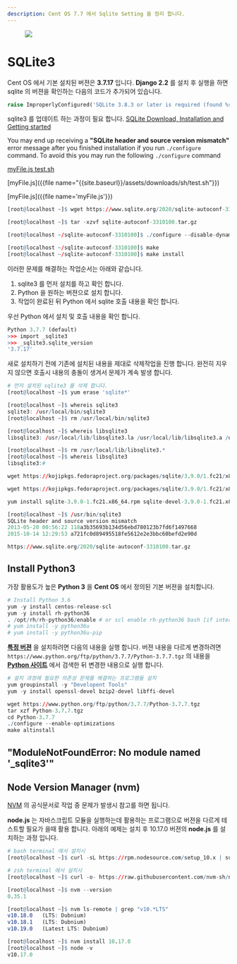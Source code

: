 ```yaml
---
description: Cent OS 7.7 에서 Sqlite Setting 을 정리 합니다.
---
```


<figure class="align-center">
  <img src="{{site.baseurl}}/assets/images/os/sqlite_banner.jpg">
  <figcaption></figcaption>
</figure>

# SQLite3

Cent OS 에서 기본 설치된 버젼은 **3.7.17** 입니다. **Django 2.2** 를 설치 후 실행을 하면 sqlite 의 버젼을 확인하는 다음의 코드가 추가되어 있습니다.

```python
raise ImproperlyConfigured('SQLite 3.8.3 or later is required (found %s).' % Database.sqlite_version)
```

sqlite3 를 업데이트 하는 과정이 필요 합니다. [SQLite Download, Installation and Getting started](https://www.w3resource.com/sqlite/sqlite-download-installation-getting-started.php)

You may end up receiving a **"SQLite header and source version mismatch"** error message after you finished installation if you run `./configure` command.
 To avoid this you may run the following `./configure` command

[myFile.js test.sh]("{{site.baseurl}}/assets/downloads/sh/test.sh")

[myFile.js]({{file name="{{site.baseurl}}/assets/downloads/sh/test.sh"}})

[myFile.js]({{file name='myFile.js'}})



```r
[root@localhost ~]$ wget https://www.sqlite.org/2020/sqlite-autoconf-3310100.tar.gz

[root@localhost ~]$ tar -xzvf sqlite-autoconf-3310100.tar.gz

[root@localhost ~/sqlite-autoconf-3310100]$ ./configure --disable-dynamic-extensions --enable-static --disable-shared

[root@localhost ~/sqlite-autoconf-3310100]$ make
[root@localhost ~/sqlite-autoconf-3310100]$ make install
```



이러한 문제를 해결하는 작업순서는 아래와 같습니다.

1. sqlite3 를 먼저 설치를 하고 확인 합니다.
2. Python 을 원하는 버젼으로 설치 합니다.
3. 작업이 완료된 뒤 Python 에서 sqlite 호출 내용을 확인 합니다.

우선 Python 에서 설치 및 호출 내용을 확인 합니다.

```r
Python 3.7.7 (default) 
>>> import _sqlite3
>>> _sqlite3.sqlite_version
'3.7.17'
```

새로 설치하기 전에 기존에 설치된 내용을 제대로 삭제작업을 진행 합니다. 완전히 지우지 않으면 호출시 내용의 충돌이 생겨서 문제가 계속 발생 합니다.

```r
# 먼저 설치된 sqlite3 를 삭제 합니다.
[root@localhost ~]$ yum erase 'sqlite*'

[root@localhost ~]$ whereis sqlite3
sqlite3: /usr/local/bin/sqlite3
[root@localhost ~]$ rm /usr/local/bin/sqlite3 

[root@localhost ~]$ whereis libsqlite3 
libsqlite3: /usr/local/lib/libsqlite3.la /usr/local/lib/libsqlite3.a /usr/local/lib/libsqlite3.so

[root@localhost ~]$ rm /usr/local/lib/libsqlite3.* 
[root@localhost ~]$ whereis libsqlite3             
libsqlite3:#
```



```r
wget https://kojipkgs.fedoraproject.org/packages/sqlite/3.9.0/1.fc21/x86_64/sqlite-devel-3.9.0-1.fc21.x86_64.rpm

wget https://kojipkgs.fedoraproject.org/packages/sqlite/3.9.0/1.fc21/x86_64/sqlite-3.9.0-1.fc21.x86_64.rpm

yum install sqlite-3.9.0-1.fc21.x86_64.rpm sqlite-devel-3.9.0-1.fc21.x86_64.rpm

[root@localhost ~]$ /usr/bin/sqlite3
SQLite header and source version mismatch
2013-05-20 00:56:22 118a3b35693b134d56ebd780123b7fd6f1497668
2015-10-14 12:29:53 a721fc0d89495518fe5612e2e3bbc60befd2e90d
```


```r
https://www.sqlite.org/2020/sqlite-autoconf-3310100.tar.gz
```





## Install Python3

가장 활용도가 높은 **Python 3** 을 **Cent OS** 에서 정의된 기본 버젼을 설치합니다.

```r
# Install Python 3.6
yum -y install centos-release-scl
yum -y install rh-python36
. /opt/rh/rh-python36/enable # or scl enable rh-python36 bash [if interactive]
# yum install -y python36u
# yum install -y python36u-pip
```

**[특정 버젼](https://computingforgeeks.com/how-to-install-python-on-3-on-centos/)** 을 설치하려면 다음의 내용을 실행 합니다. 버젼 내용을 다르게 변경하려면 `https://www.python.org/ftp/python/3.7.7/Python-3.7.7.tgz` 의 내용을 **[Python 사이트](https://www.python.org/downloads/)** 에서 검색한 뒤 변경한 내용으로 실행 합니다.

```r
# 설치 과정에 필요한 의존성 문제를 해결하는 프로그램들 설치 
yum groupinstall -y "Developent Tools"
yum -y install openssl-devel bzip2-devel libffi-devel

wget https://www.python.org/ftp/python/3.7.7/Python-3.7.7.tgz
tar xzf Python-3.7.7.tgz
cd Python-3.7.7
./configure --enable-optimizations
make altinstall
```

## "ModuleNotFoundError: No module named '_sqlite3'"




## Node Version Manager (nvm)

[NVM](https://github.com/nvm-sh/nvm#installing-nvm-on-alpine-linux) 의 공식문서로 작업 중 문제가 발생시 참고를 하면 됩니다.

**node.js** 는 자바스크립트 모듈을 실행하는데 활용하는 프로그램으로 버젼을 다르게 테스트할 필요가 을때 활용 합니다. 아래의 예제는 설치 후 10.17.0 버젼의 **node.js** 를 설치하는 과정 입니다.

```r
# bash terminal 에서 설치시
[root@localhost ~]$ curl -sL https://rpm.nodesource.com/setup_10.x | sudo bash -

# zsh terminal 에서 설치시
[root@localhost ~]$ curl -o- https://raw.githubusercontent.com/nvm-sh/nvm/v0.35.1/install.sh | zsh

[root@localhost ~]$ nvm --version
0.35.1

[root@localhost ~]$ nvm ls-remote | grep "v10.*LTS"
v10.18.0   (LTS: Dubnium)
v10.18.1   (LTS: Dubnium)
v10.19.0   (Latest LTS: Dubnium)

[root@localhost ~]$ nvm install 10.17.0
[root@localhost ~]$ node -v
v10.17.0
```